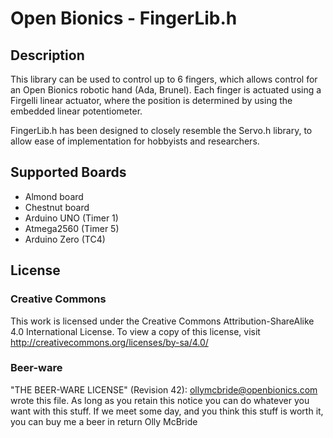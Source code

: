 # Open Bionics - FingerLib.h

## Description
This library can be used to control up to 6 fingers, which allows control for an Open Bionics robotic hand (Ada, Brunel). Each finger is actuated using a Firgelli
linear actuator, where the position is determined by using the embedded linear potentiometer. 

FingerLib.h has been designed to closely resemble the Servo.h library, to allow ease of implementation for hobbyists and researchers. 


## Supported Boards
- Almond board
- Chestnut board
- Arduino UNO (Timer 1)
- Atmega2560 (Timer 5)
- Arduino Zero (TC4)

## License

### Creative Commons
This work is licensed under the Creative Commons Attribution-ShareAlike 4.0 International License.
To view a copy of this license, visit http://creativecommons.org/licenses/by-sa/4.0/

### Beer-ware
"THE BEER-WARE LICENSE" (Revision 42):
<ollymcbride@openbionics.com> wrote this file. As long as you retain this notice you
can do whatever you want with this stuff. If we meet some day, and you think
this stuff is worth it, you can buy me a beer in return Olly McBride
